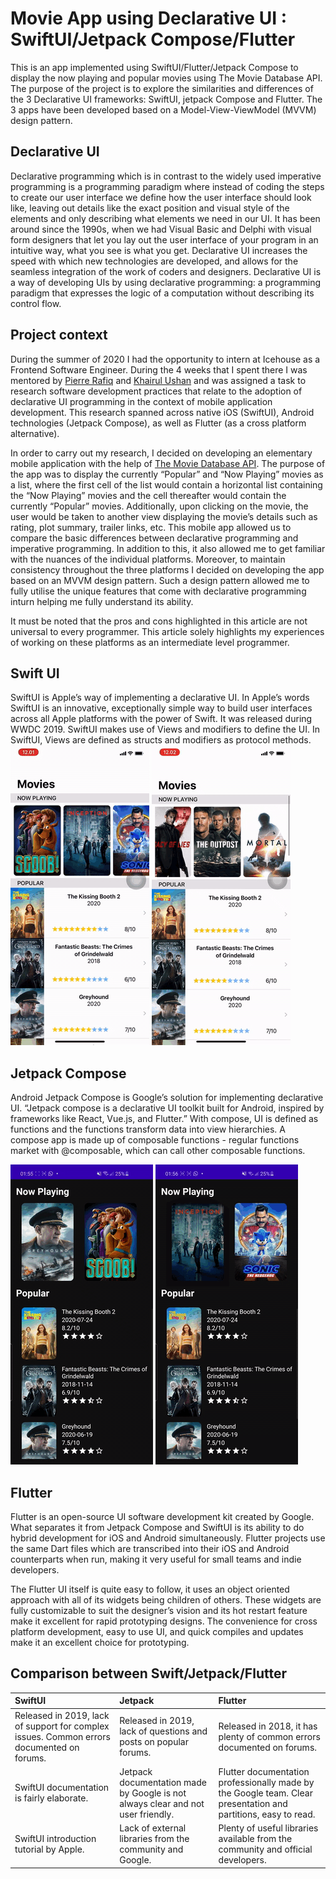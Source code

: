 # Movie App using Declarative UI : SwiftUI/Jetpack Compose/Flutter
This is an app implemented using SwiftUI/Flutter/Jetpack Compose to display the now playing and popular movies using The Movie Database API. The purpose of the project is to explore the similarities and differences of the 3 Declarative UI frameworks: SwiftUI, jetpack Compose and Flutter. The 3 apps have been developed based on a Model-View-ViewModel (MVVM) design pattern.

## Declarative UI
Declarative programming which is in contrast to the widely used imperative programming is a programming paradigm where instead of coding the steps to create our user interface we define how the user interface should look like, leaving out details like the exact position and visual style of the elements and only describing what elements we need in our UI. It has been around since the 1990s, when we had Visual Basic and Delphi with visual form designers that let you lay out the user interface of your program in an intuitive way, what you see is what you get. Declarative UI increases the speed with which new technologies are developed, and allows for the seamless integration of the work of coders and designers. Declarative UI is a way of developing UIs by using declarative programming: a programming paradigm that expresses the logic of a computation without describing its control flow.

## Project context
During the summer of 2020 I had the opportunity to intern at Icehouse as a Frontend Software Engineer. During the 4 weeks that I spent there I was mentored by [Pierre Rafiq](https://www.linkedin.com/in/pierrerafiq/) and [Khairul Ushan](https://www.linkedin.com/in/khairil-ushan-80361254/) and was assigned a task to research software development practices that relate to the adoption of declarative UI programming in the context of mobile application development. This research spanned across native iOS (SwiftUI), Android technologies (Jetpack Compose), as well as Flutter (as a cross platform alternative). 

In order to carry out my research, I decided on developing an elementary mobile application with the help of [The Movie Database API](https://www.themoviedb.org). The purpose of the app was to display the currently “Popular” and “Now Playing” movies as a list, where the first cell of the list would contain a horizontal list containing the “Now Playing” movies and the cell thereafter would contain the currently “Popular” movies. Additionally, upon clicking on the movie, the user would be taken to another view displaying the movie’s details such as rating, plot summary, trailer links, etc. This mobile app allowed us to compare the basic differences between declarative programming and imperative programming. In addition to this, it also allowed me to get familiar with the nuances of the individual platforms. Moreover, to maintain consistency throughout the three platforms I decided on developing the app based on an MVVM design pattern. Such a design pattern allowed me to fully utilise the unique features that come with declarative programming inturn helping me fully understand its ability.

It must be noted that the pros and cons highlighted in this article are not universal to every programmer. This article solely highlights my experiences of working on these platforms as an intermediate level programmer.
## Swift UI
SwiftUI is Apple’s way of implementing a declarative UI. In Apple’s words SwiftUI is an innovative, exceptionally simple way to build user interfaces across all Apple platforms with the power of Swift. It was released during WWDC 2019. SwiftUI makes use of Views and modifiers to define the UI. In SwiftUI, Views are defined as structs and modifiers as protocol methods. <br>
  ![SwiftUI TMDB Demo](media/front-swiftui.gif)
  ![SwiftUI TMDB Demo](media/end-swiftui.gif)
## Jetpack Compose
Android Jetpack Compose is Google’s solution for implementing declarative UI. “Jetpack compose is a declarative UI toolkit built for Android, inspired by frameworks like React, Vue.js, and Flutter.” With compose, UI is defined as functions and the functions transform data into view hierarchies. A compose app is made up of composable functions - regular functions market with @composable, which can call other composable functions.

![Jetpack Compose TMDB Demo](media/front-jetpack.gif)
![Jetpack Compose TMDB Demo](media/end-jetpack.gif)<br>
## Flutter
Flutter is an open-source UI software development kit created by Google. What separates it from Jetpack Compose and SwiftUI is its ability to do hybrid development for iOS and Android simultaneously. Flutter projects use the same Dart files which are transcribed into their iOS and Android counterparts when run, making it very useful for small teams and indie developers.

The Flutter UI itself is quite easy to follow, it uses an object oriented approach with all of its widgets being children of others. These widgets are fully customizable to suit the designer’s vision and its hot restart feature make it excellent for rapid prototyping designs. The convenience for cross platform development, easy to use UI, and quick compiles and updates make it an excellent choice for prototyping.
## Comparison between Swift/Jetpack/Flutter
|SwiftUI                      |Jetpack                      |Flutter                         |
|:----------------------------|:----------------------------|:-------------------------------|
| Released in 2019, lack of support for complex issues. Common errors documented on forums. | Released in 2019, lack of questions and posts on popular forums. | Released in 2018, it has plenty of common errors documented on forums. |
| SwiftUI documentation is fairly elaborate. | Jetpack documentation made by Google is not always clear and not user friendly. | Flutter documentation professionally made by the Google team. Clear presentation and partitions, easy to read. |
| SwiftUI introduction tutorial by Apple. | Lack of external libraries from the community and Google. | Plenty of useful libraries available from the community and official developers. |

